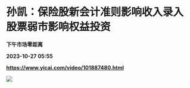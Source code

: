 # 孙凯：保险股新会计准则影响收入录入 股票弱市影响权益投资
**下午市场零距离**

**2023-10-27 05:55**

**https://www.yicai.com/video/101887480.html**

![](http://imgcdn.yicai.com/vms-new/2023/10/4c3f54a4-2604-4430-8cfc-5034e4101643_ZhoY.jpg)